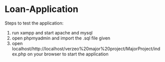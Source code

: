 # Loan-Application
Steps to test the application:

1. run xampp and start apache and mysql
2. open phpmyadmin and import the .sql file given
3. open localhost/http://localhost/verzeo%20major%20project/MajorProject/index.php on your browser to start the application
